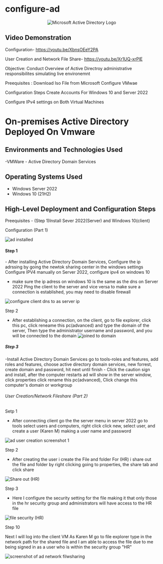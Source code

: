 # configure-ad

<p align="center">
<img src="https://i.imgur.com/pU5A58S.png" alt="Microsoft Active Directory Logo"/>
</p>

<h2>Video Demonstration</h2>


Configuration- https://youtu.be/XbnsOEeY2PA



User Creation and Network File Share- https://youtu.be/Xr1UQ-xrPlE


Objective: Conduct Overview of Active Directroy administrative responsibilites simulating live environemnt


Preequisites : 
 Download Iso File from Microsoft
 Configure VMwae

 Configuration Steps
 Create Accounts For Windows 10 and Server 2022 

 Configure IPv4 settings on Both Virtual Machines

<h1>On-premises Active Directory Deployed On Vmware


<h2>Environments and Technologies Used</h2>
-VMWare
- Active Directory Domain Services


<h2>Operating Systems Used </h2>

- Windows Server 2022
- Windows 10 (21H2)

<h2>High-Level Deployment and Configuration Steps</h2>
Preequisites
- (Step 1)Install Sever 2022(Server) and Windows 10(client)


<H13>Configuration (Part 1)</h13>

![ad installed](https://github.com/AaronWhiteTech/configure-ad/assets/155200818/792b8791-f1c7-455d-991f-c64c35429ace)


<h4>Step 1</h4>
- After installing Active Directory Domain Services, Configure the ip adrssing by going the newtok sharing center in the windows settings
Configure  IPV4 manually on Server 2022, configure ipv4 on windows 10

- make sure the ip adress on windows 10 is the same as the dns on Server 2022
Ping the client to the server and vice versa to make sure a connection is established, you may need to disable firewall

![configure client dns to as server ip](https://github.com/user-attachments/assets/3cc745cb-e695-4b12-8b22-6a64a8e7204d)

<h11>Step 2 </h11>

- After establishing a connection, on the client, go to file explorer, click this pc, click reneame this pc(advanced) and type the domain of the server, Then type the administrator username and password, and you will be connected to the domain
![joined to domain](https://github.com/user-attachments/assets/774b65ad-e732-42fe-a8e7-9d66a068b7f2)

<h5>Step 3</h5>
-Install Active Directory Domain Services go to tools-roles and features, add roles and features, choose active directory domain services, new forrest, create domain and password, hit next until finish
- Click the caution sign and install, after the computer restarts ad will show in the server window, click properties click rename this pc(advanced), Click change this computer's domain or workgroup
  

<h6>User Creation/Network Fileshare (Part 2)</h6>


<h7>Setp 1</h7> 

- After connecting client go the the server menu in server 2022 go to tools select users and computers, right click click new, select user, and create a user (Karen M) making a user name and password



![ad user creation screenshot 1](https://github.com/user-attachments/assets/90464548-e230-4bb3-812b-45180b9ca0db)

<h8>Step 2</h8> 

- After creating the user i create the File and folder For (HR) i share out the file and folder by right clicking
going to properties, the share tab and click share

![Share out (HR)](https://github.com/user-attachments/assets/3264208d-6adf-42fd-a47c-06a5e622cc6f)

<h9>Step 3</h9>


- Here I configure the security setting for the file making it that only those in the hr security group and administrators will have access to the HR file

![file security (HR)](https://github.com/user-attachments/assets/a057d82d-3c4f-4327-9606-173f3b9cb455)

<h10>Step 10</h10>

Next I will log into the client VM As Karen M go to file explorer type in the network path for the shared file 
and I am able to access the file due to me being signed in as a user who is within the security group "HR"

![screenshot of ad network filwsharing](https://github.com/user-attachments/assets/5f44aa8a-1eb8-4d07-a50e-b19afae91284)

